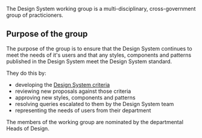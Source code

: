 The Design System working group is a multi-disciplinary, cross-government group of practicioners.

## Purpose of the group

The purpose of the group is to ensure that the Design System continues to meet the needs of it's users and that any styles, components and patterns published in the Design System meet the Design System standard.

They do this by:

- developing the [Design System criteria](CRITERIA.md)
- reviewing new proposals against those criteria
- approving new styles, components and patterns
- resolving queries escalated to them by the Design System team
- representing the needs of users from their department

The members of the working group are nominated by the departmental Heads of Design.
